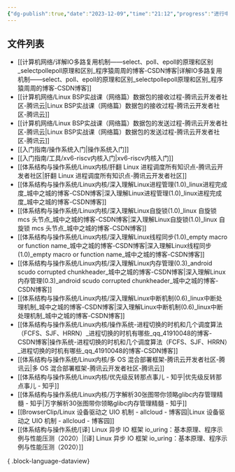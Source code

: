 ```yaml
---
{"dg-publish":true,"date":"2023-12-09","time":"21:12","progress":"进行中","tags":["OS","入门指南"],"permalink":"/入门指南/操作系统入门/","dgPassFrontmatter":true}
---
```



## 文件列表
- [[计算机网络/详解IO多路复用机制——select、poll、epoll的原理和区别_selectpollepoll原理和区别_程序猿周周的博客-CSDN博客\|详解IO多路复用机制——select、poll、epoll的原理和区别_selectpollepoll原理和区别_程序猿周周的博客-CSDN博客]]
- [[计算机网络/Linux BSP实战课（网络篇）数据包的接收过程-腾讯云开发者社区-腾讯云\|Linux BSP实战课（网络篇）数据包的接收过程-腾讯云开发者社区-腾讯云]]
- [[计算机网络/Linux BSP实战课（网络篇）数据包的发送过程-腾讯云开发者社区-腾讯云\|Linux BSP实战课（网络篇）数据包的发送过程-腾讯云开发者社区-腾讯云]]
- [[入门指南/操作系统入门\|操作系统入门]]
- [[入门指南/工具/xv6-riscv内核入门\|xv6-riscv内核入门]]
- [[体系结构与操作系统/Linux内核/肝翻 Linux 进程调度所有知识点-腾讯云开发者社区\|肝翻 Linux 进程调度所有知识点-腾讯云开发者社区]]
- [[体系结构与操作系统/Linux内核/深入理解Linux进程管理(1.0)_linux进程完成度_城中之城的博客-CSDN博客\|深入理解Linux进程管理(1.0)_linux进程完成度_城中之城的博客-CSDN博客]]
- [[体系结构与操作系统/Linux内核/深入理解Linux自旋锁(1.0)_linux 自旋锁 mcs 头节点_城中之城的博客-CSDN博客\|深入理解Linux自旋锁(1.0)_linux 自旋锁 mcs 头节点_城中之城的博客-CSDN博客]]
- [[体系结构与操作系统/Linux内核/深入理解Linux线程同步(1.0)_empty macro or function name_城中之城的博客-CSDN博客\|深入理解Linux线程同步(1.0)_empty macro or function name_城中之城的博客-CSDN博客]]
- [[体系结构与操作系统/Linux内核/深入理解Linux内存管理(0.3)_android scudo corrupted chunkheader_城中之城的博客-CSDN博客\|深入理解Linux内存管理(0.3)_android scudo corrupted chunkheader_城中之城的博客-CSDN博客]]
- [[体系结构与操作系统/Linux内核/深入理解Linux中断机制(0.6)_linux中断处理机制_城中之城的博客-CSDN博客\|深入理解Linux中断机制(0.6)_linux中断处理机制_城中之城的博客-CSDN博客]]
- [[体系结构与操作系统/Linux内核/操作系统-进程切换的时机和几个调度算法（FCFS、SJF、HRRN）_进程切换的时机有哪些_qq_41910048的博客-CSDN博客\|操作系统-进程切换的时机和几个调度算法（FCFS、SJF、HRRN）_进程切换的时机有哪些_qq_41910048的博客-CSDN博客]]
- [[体系结构与操作系统/Linux内核/多 OS 混合部署框架-腾讯云开发者社区-腾讯云\|多 OS 混合部署框架-腾讯云开发者社区-腾讯云]]
- [[体系结构与操作系统/Linux内核/优先级反转那点事儿 - 知乎\|优先级反转那点事儿 - 知乎]]
- [[体系结构与操作系统/Linux内核/万字解析30张图带你领略glibc内存管理精髓 - 知乎\|万字解析30张图带你领略glibc内存管理精髓 - 知乎]]
- [[BrowserClip/Linux 设备驱动之 UIO 机制 - allcloud - 博客园\|Linux 设备驱动之 UIO 机制 - allcloud - 博客园]]
- [[体系结构与操作系统/[译] Linux 异步 IO 框架 io_uring：基本原理、程序示例与性能压测（2020）\|[译] Linux 异步 IO 框架 io_uring：基本原理、程序示例与性能压测（2020）]]

{ .block-language-dataview}

